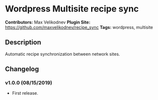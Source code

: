 # Wordpress Multisite recipe sync #
**Contributors:**  Max Velikodnev 
**Plugin Site:** https://github.com/maxvelikodnev/recipe_sync
**Tags:** wordpress, multisite


## Description ##

Automatic recipe synchronization between network sites.

## Changelog ##

### v1.0.0 (08/15/2019) ###
* First release.

